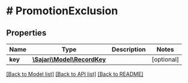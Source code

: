 # # PromotionExclusion

## Properties

| Name    | Type                                        | Description | Notes      |
| ------- | ------------------------------------------- | ----------- | ---------- |
| **key** | [**\Sajari\Model\RecordKey**](RecordKey.md) |             | [optional] |

[[Back to Model list]](../../README.md#models) [[Back to API list]](../../README.md#endpoints) [[Back to README]](../../README.md)
